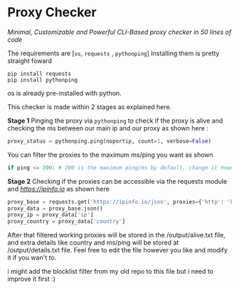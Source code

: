 # Proxy Checker
*Minimal, Customizable and Powerful CLI-Based proxy checker in 50 lines of code*

The requirements are [``os``, ``requests`` , ``pythonping``]
Installing them is pretty straight foward
```
pip install requests
pip install pythonping
```
os is already pre-installed with python.

This checker is made within 2 stages as explained here.

**Stage 1**
Pinging the proxy via ``pythonping`` to check if the proxy is alive and checking the ms between our main ip and our proxy as shown here :
```py
proxy_status = pythonping.ping(noportip, count=1, verbose=False)
```
You can filter the proxies to the maximum ms/ping you want as shown
```py
if ping <= 200: # 200 is the maximum ping/ms by default, change it however you like it to be.
```

**Stage 2**
Checking if the proxies can be accessible via the requests module and *https://ipinfo.io* as shown here
```py
proxy_base = requests.get('https://ipinfo.io/json', proxies={'http': 'http://' + ip, 'https': 'http://' + ip}, timeout=3.5)
proxy_data = proxy_base.json()
proxy_ip = proxy_data['ip']
proxy_country = proxy_data['country']
```

After that filtered working proxies will be stored in the /output/alive.txt file, and extra details like country and ms/ping will be stored at /output/details.txt file.
Feel free to edit the file however you like and modify it if you wan't to.

i might add the blocklist filter from my old repo to this file but i need to improve it first :)
